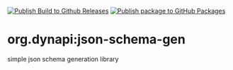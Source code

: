 [![Publish Build to Github Releases](https://github.com/DynAPI/org.dynapi.jsonschemagen/actions/workflows/publish-release.yaml/badge.svg)](https://github.com/DynAPI/org.dynapi.jsonschemagen/actions/workflows/publish-release.yaml)
[![Publish package to GitHub Packages](https://github.com/DynAPI/org.dynapi.jsonschemagen/actions/workflows/publish-package.yaml/badge.svg)](https://github.com/DynAPI/org.dynapi.jsonschemagen/actions/workflows/publish-package.yaml)
# org.dynapi:json-schema-gen
simple json schema generation library
